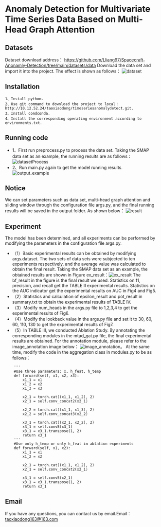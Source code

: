 # Anomaly Detection for Multivariate Time Series Data Based on Multi-Head Graph Attention


## Datasets
Dataset download address：
https://github.com/Lliang97/Spacecraft-Anonamly-Detection/tree/main/datasets/data
Download the data set and import it into the project. The effect is shown as follows：
![dataset](https://github.com/xdTao97/timeSeriesAnomalyDetect--MTAD-HGAT/blob/master/fig/dataset.png)
## Installation
```
1、Install python.
2、Use git command to download the project to local： http://10.12.52.24/taoxiaodong/timeseriesanomalydetect.git.
3、Install condconda.
4、Install the corresponding operating environment according to environments.txt.
```

## Running code
* 1、First run preprocess.py to process the data set. Taking the SMAP data set as an example, the running results are as follows：
![datasetProcess](https://github.com/xdTao97/timeSeriesAnomalyDetect--MTAD-HGAT/blob/master/fig/datasetProcess.png)
* 2、Run main.py again to get the model running results.
![output_example](https://github.com/xdTao97/timeSeriesAnomalyDetect--MTAD-HGAT/blob/master/fig/output_example.png)

## Notice
We can set parameters such as data set, multi-head graph attention and sliding window through the configuration file args.py, and the final running results will be saved in the output folder.
As shown below：
![result](https://github.com/xdTao97/timeSeriesAnomalyDetect--MTAD-HGAT/blob/master/fig/output.png)


## Experiment
The model has been determined, and all experiments can be performed by modifying the parameters in the configuration file args.py.
* （1）Basic experimental results can be obtained by modifying args.dataset. The two sets of data sets were subjected to ten experiments respectively, and the average value was calculated to obtain the final result. Taking the SMAP data set as an example, the obtained results are shown in Figure ex_result：![ex_result](https://github.com/xdTao97/timeSeriesAnomalyDetect--MTAD-HGAT/blob/master/fig/ex_result.png)
The bf_result in the figure is the final result we used. Statistics on f1, precision, and recall get the TABLE II experimental results. Statistics on the AUC indicator get the experimental results on AUC in Fig4 and Fig5.
* （2）Statistics and calculation of epsilon_result and pot_result in summary.txt to obtain the experimental results of TABLE IV.
* （3）Modify num_heads in the args.py file to 1,2,3,4 to get the experimental results of Fig6.
* （4）Modify the lookback value in the args.py file and set it to 30, 60, 60, 110, 130 to get the experimental results of Fig7.
* （5）In TABLE III, we conducted Ablation Study. By annotating the corresponding modules in the mtad_gat.py file, the final experimental results are obtained. For the annotation module, please refer to the image_annotation image below：
![image_annotation](https://github.com/xdTao97/timeSeriesAnomalyDetect--MTAD-HGAT/blob/master/fig/mtad_gat.png)。
At the same time, modify the code in the aggregation class in modules.py to be as follows：
```
    '''
    #Use three parameters: x, h_feat, h_temp
    def forward(self, x1, x2, x3):
        x1_1 = x1
        x1_2 = x2
        x1_3 = x3

        x2_1 = torch.cat((x1_1, x1_2), 2)
        x2_1 = self.conv_concat2(x2_1)

        x2_2 = torch.cat((x1_1, x1_3), 2)
        x2_2 = self.conv_concat3(x2_2)

        x3_1 = torch.cat((x2_1, x2_2), 2)
        x3_1 = self.conv5(x3_1)
        x3_1 = x3_1.transpose(1, 2)
        return x3_1
    '''
    #Use only h_temp or only h_feat in ablation experiments
    def forward(self, x1, x2):
        x1_1 = x1
        x1_2 = x2

        x2_1 = torch.cat((x1_1, x1_2), 2)
        x2_1 = self.conv_concat2(x2_1)

        x3_1 = self.conv5(x2_1)
        x3_1 = x3_1.transpose(1, 2)
        return x3_1
```
## Email
If you have any questions, you can contact us by email.Email：taoxiaodong163@163.com      
